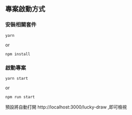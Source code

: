 ## 專案啟動方式

### 安裝相關套件

    yarn

or

    npm install


### 啟動專案

    yarn start

or

    npm run start

預設將自動打開  http://localhost:3000/lucky-draw  ,即可檢視 
